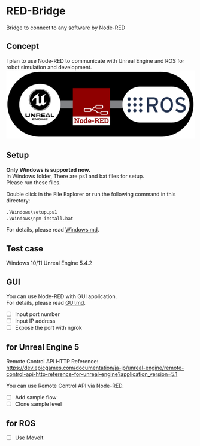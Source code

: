 # RED-Bridge

Bridge to connect to any software by Node-RED

## Concept

I plan to use Node-RED to communicate with Unreal Engine and ROS for robot simulation and development.  
![concept.png](./image/concept.png)  

## Setup

**Only Windows is supported now.**  
In Windows folder, There are ps1 and bat files for setup.  
Please run these files.  

Double click in the File Explorer or run the following command in this directory:

```cmd
.\Windows\setup.ps1
.\Windows\npm-install.bat
```

For details, please read [Windows.md](./Windows/Windows.md).

## Test case

Windows 10/11
Unreal Engine 5.4.2

## GUI

You can use Node-RED with GUI application.  
For details, please read [GUI.md](./GUI/GUI.md).  

- [ ] Input port number
- [ ] Input IP address
- [ ] Expose the port with ngrok

## for Unreal Engine 5

Remote Control API HTTP Reference:  
<https://dev.epicgames.com/documentation/ja-jp/unreal-engine/remote-control-api-http-reference-for-unreal-engine?application_version=5.1>

You can use Remote Control API via Node-RED.

- [ ] Add sample flow
- [ ] Clone sample level

## for ROS

- [ ] Use MoveIt
